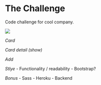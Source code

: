 # The Challenge

Code challenge for cool company.

![](./demo.gif)


*Card*
	<!-- - Name -->
	<!-- - Type -->
	<!-- - Address -->
	<!-- - URL -->

*Card detail (show)*
	<!-- - Name -->
	<!-- 	- Address -->
	<!-- - Map (Google Map React) -->

*Add*
	<!-- - Navigate back and forth from list to item on list -->

<!-- ================================================== -->

*Stlye*
	- Functionality / readability
	- Bootstrap?

<!-- ================================================== -->

*Bonus*
	- Sass
	- Heroku
	- Backend